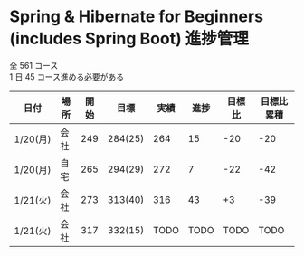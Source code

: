# Spring & Hibernate for Beginners (includes Spring Boot) 進捗管理

全 561 コース  
1 日 45 コース進める必要がある

| 日付     | 場所 | 開始 | 目標    | 実績 | 進捗 | 目標比 | 目標比累積 |
| -------- | ---- | ---- | ------- | ---- | ---- | ------ | ---------- |
| 1/20(月) | 会社 | 249  | 284(25) | 264  | 15   | -20    | -20        |
| 1/20(月) | 自宅 | 265  | 294(29) | 272  | 7    | -22    | -42        |
| 1/21(火) | 会社 | 273  | 313(40) | 316  | 43   | +3     | -39        |
| 1/21(火) | 会社 | 317  | 332(15) | TODO | TODO | TODO   | TODO       |
